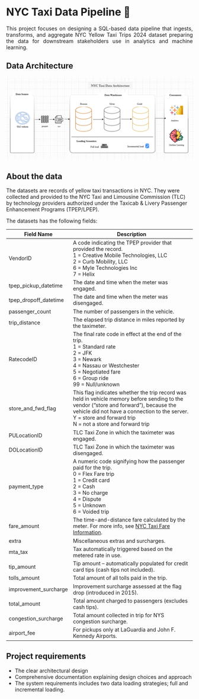 # NYC Taxi Data Pipeline 🚕

<p align="justify">
This project focuses on designing a SQL-based data pipeline that ingests, transforms, and aggregate NYC Yellow Taxi Trips 2024 dataset preparing the data  for downstream stakeholders use in analytics and machine learning.
</p>

## Data Architecture

![Pipeline Diagram](docs/architecture_design.PNG)






## About the data
The datasets are records of yellow taxi transactions in NYC. They were collected and provided to the NYC Taxi and Limousine Commission (TLC) by technology providers authorized under the Taxicab & Livery Passenger Enhancement Programs (TPEP/LPEP). 

The datasets has the following fields:

| **Field Name** | **Description** |
|----------------|-----------------|
| VendorID | A code indicating the TPEP provider that provided the record.<br>1 = Creative Mobile Technologies, LLC<br>2 = Curb Mobility, LLC<br>6 = Myle Technologies Inc<br>7 = Helix |
| tpep_pickup_datetime | The date and time when the meter was engaged. |
| tpep_dropoff_datetime | The date and time when the meter was disengaged. |
| passenger_count | The number of passengers in the vehicle. |
| trip_distance | The elapsed trip distance in miles reported by the taximeter. |
| RatecodeID | The final rate code in effect at the end of the trip.<br>1 = Standard rate<br>2 = JFK<br>3 = Newark<br>4 = Nassau or Westchester<br>5 = Negotiated fare<br>6 = Group ride<br>99 = Null/unknown |
| store_and_fwd_flag | This flag indicates whether the trip record was held in vehicle memory before sending to the vendor (“store and forward”), because the vehicle did not have a connection to the server.<br>Y = store and forward trip<br>N = not a store and forward trip |
| PULocationID | TLC Taxi Zone in which the taximeter was engaged. |
| DOLocationID | TLC Taxi Zone in which the taximeter was disengaged. |
| payment_type | A numeric code signifying how the passenger paid for the trip.<br>0 = Flex Fare trip<br>1 = Credit card<br>2 = Cash<br>3 = No charge<br>4 = Dispute<br>5 = Unknown<br>6 = Voided trip |
| fare_amount | The time-and-distance fare calculated by the meter. For more info, see [NYC Taxi Fare Information](https://www.nyc.gov/site/tlc/passengers/taxi-fare.page). |
| extra | Miscellaneous extras and surcharges. |
| mta_tax | Tax automatically triggered based on the metered rate in use. |
| tip_amount | Tip amount – automatically populated for credit card tips (cash tips not included). |
| tolls_amount | Total amount of all tolls paid in the trip. |
| improvement_surcharge | Improvement surcharge assessed at the flag drop (introduced in 2015). |
| total_amount | Total amount charged to passengers (excludes cash tips). |
| congestion_surcharge | Total amount collected in trip for NYS congestion surcharge. |
| airport_fee | For pickups only at LaGuardia and John F. Kennedy Airports. |


## Project requirements
- The clear architectural design
- Comprehensive documentation explaining design choices and approach
- The system requirements includes two data loading strategies; full and incremental loading.





